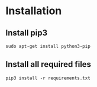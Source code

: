 # Installation
## Install pip3
```
sudo apt-get install python3-pip
```

## Install all required files
```
pip3 install -r requirements.txt
```